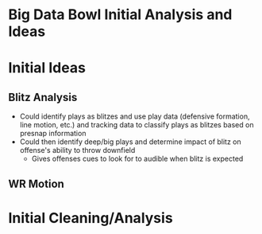# Big Data Bowl Initial Analysis and Ideas

# Initial Ideas

## Blitz Analysis

- Could identify plays as blitzes and use play data (defensive formation, line motion, etc.) and tracking data to classify plays as blitzes based on presnap information
- Could then identify deep/big plays and determine impact of blitz on offense's ability to throw downfield
    - Gives offenses cues to look for to audible when blitz is expected

## WR Motion 

# Initial Cleaning/Analysis


